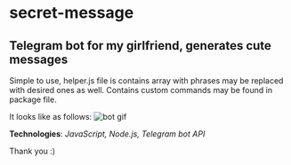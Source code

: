 # secret-message
## Telegram bot for my girlfriend, generates cute messages

Simple to use, helper.js file is contains array with phrases may be replaced with desired ones as well. Contains custom commands may be found in package file.

It looks like as follows:
![bot gif]('./bot.gif')

**Technologies**: *JavaScript, Node.js, Telegram bot API*

Thank you :)
